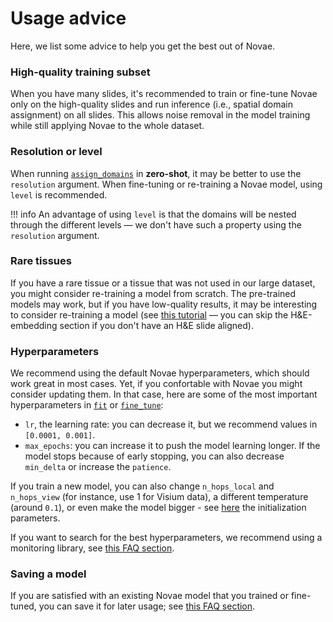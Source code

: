 # Usage advice

Here, we list some advice to help you get the best out of Novae.

### High-quality training subset
When you have many slides, it's recommended to train or fine-tune Novae only on the high-quality slides and run inference (i.e., spatial domain assignment) on all slides. This allows noise removal in the model training while still applying Novae to the whole dataset.

### Resolution or level
When running [`assign_domains`](../api/Novae/#novae.Novae.assign_domains) in **zero-shot**, it may be better to use the `resolution` argument. When fine-tuning or re-training a Novae model, using `level` is recommended.

!!! info
    An advantage of using `level` is that the domains will be nested through the different levels — we don't have such a property using the `resolution` argument.

### Rare tissues
If you have a rare tissue or a tissue that was not used in our large dataset, you might consider re-training a model from scratch. The pre-trained models may work, but if you have low-quality results, it may be interesting to consider re-training a model (see [this tutorial](../tutorials/he_usage/) — you can skip the H&E-embedding section if you don't have an H&E slide aligned).

### Hyperparameters
We recommend using the default Novae hyperparameters, which should work great in most cases. Yet, if you confortable with Novae you might consider updating them. In that case, here are some of the most important hyperparameters in [`fit`](../api/Novae/#novae.Novae.fit) or [`fine_tune`](../api/Novae/#novae.Novae.fine_tune):

- `lr`, the learning rate: you can decrease it, but we recommend values in `[0.0001, 0.001]`.
- `max_epochs`: you can increase it to push the model learning longer. If the model stops because of early stopping, you can also decrease `min_delta` or increase the `patience`.

If you train a new model, you can also change `n_hops_local` and `n_hops_view` (for instance, use 1 for Visium data), a different temperature (around `0.1`), or even make the model bigger - see [here](../api/Novae/#novae.Novae.__init__) the initialization parameters.

If you want to search for the best hyperparameters, we recommend using a monitoring library, see [this FAQ section](../faq/#how-to-monitor-the-model-training).

### Saving a model
If you are satisfied with an existing Novae model that you trained or fine-tuned, you can save it for later usage; see [this FAQ section](../faq/#how-do-i-save-my-own-model).
